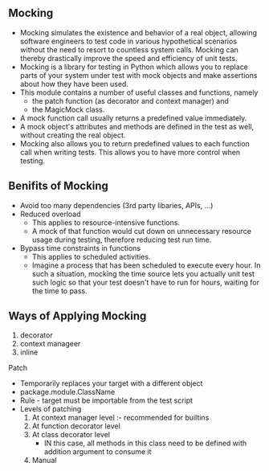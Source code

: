 ## Mocking

- Mocking simulates the existence and behavior of a real object, allowing software engineers to test code in various hypothetical scenarios without the need to resort to countless system calls. Mocking can thereby drastically improve the speed and efficiency of unit tests.
- Mocking is a library for testing in Python which allows you to replace parts of your system under test with mock objects and make assertions about how they have been used.
- This module contains a number of useful classes and functions, namely
  - the patch function (as decorator and context manager) and
  - the MagicMock class.
- A mock function call usually returns a predefined value immediately.
- A mock object's attributes and methods are defined in the test as well, without creating the real object.
- Mocking also allows you to return predefined values to each function call when writing tests. This allows you to have more control when testing.

## Benifits of Mocking

- Avoid too many dependencies (3rd party libaries, APIs, ...)
- Reduced overload
  - This applies to resource-intensive functions.
  - A mock of that function would cut down on unnecessary resource usage during testing, therefore reducing test run time.
- Bypass time constraints in functions
  - This applies to scheduled activities.
  - Imagine a process that has been scheduled to execute every hour. In such a situation, mocking the time source lets you actually unit test such logic so that your test doesn't have to run for hours, waiting for the time to pass.

## Ways of Applying Mocking

1. decorator
2. context manageer
3. inline

Patch

- Temporarily replaces your target with a different object
- package.module.ClassName
- Rule - target must be importable from the test script
- Levels of patching
  1. At context manager level :- recommended for builtins
  2. At function decorator level
  3. At class decorator level
     - IN this case, all methods in this class need to be defined
       with addition argument to consume it
  4. Manual
